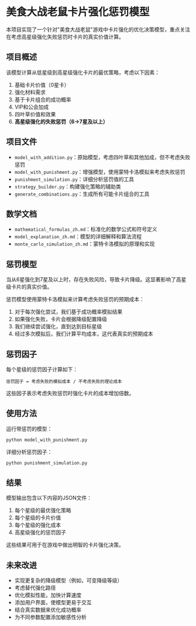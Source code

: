# 美食大战老鼠卡片强化惩罚模型

本项目实现了一个针对"美食大战老鼠"游戏中卡片强化的优化决策模型，重点关注在考虑高星级强化失败惩罚时卡片的真实价值计算。

## 项目概述

该模型计算从低星级到高星级强化卡片的最优策略，考虑以下因素：

1. 基础卡片价值（0星卡）
2. 强化材料需求
3. 基于卡片组合的成功概率
4. VIP和公会加成
5. 四叶草价值和效果
6. **高星级强化的失败惩罚（6→7星及以上）**

## 项目文件

- `model_with_addition.py`：原始模型，考虑四叶草和其他加成，但不考虑失败惩罚
- `model_with_punishment.py`：增强模型，使用蒙特卡洛模拟来考虑失败惩罚
- `punishment_simulation.py`：详细分析惩罚值的工具
- `strategy_builder.py`：构建强化策略的辅助类
- `generate_combinations.py`：生成所有可能卡片组合的工具

## 数学文档

- `mathematical_formulas_zh.md`：标准化的数学公式和符号定义
- `model_explanation_zh.md`：模型的详细解释和算法流程
- `monte_carlo_simulation_zh.md`：蒙特卡洛模拟的原理和实现

## 惩罚模型

当从6星强化到7星及以上时，存在失败风险，导致卡片降级。这显著影响了高星级卡片的真实价值。

惩罚模型使用蒙特卡洛模拟来计算考虑失败惩罚的预期成本：

1. 对于每次强化尝试，我们基于成功概率模拟结果
2. 如果强化失败，卡片会根据降级配置降级
3. 我们继续尝试强化，直到达到目标星级
4. 经过多次模拟后，我们计算平均成本，这代表真实的预期成本

## 惩罚因子

每个星级的惩罚因子计算如下：

```
惩罚因子 = 考虑失败的模拟成本 / 不考虑失败的理论成本
```

这些因子表示考虑失败惩罚时强化卡片的成本增加倍数。

## 使用方法

运行带惩罚的模型：

```bash
python model_with_punishment.py
```

详细分析惩罚因子：

```bash
python punishment_simulation.py
```

## 结果

模型输出包含以下内容的JSON文件：

1. 每个星级的最优强化策略
2. 每个星级的卡片价值
3. 每个星级的强化成本
4. 高星级强化的惩罚因子

这些结果可用于在游戏中做出明智的卡片强化决策。

## 未来改进

- 实现更复杂的降级模型（例如，可变降级等级）
- 考虑替代强化路径
- 优化模拟性能，加快计算速度
- 添加用户界面，使模型更易于交互
- 结合真实数据来优化成功概率
- 为不同参数配置添加敏感性分析